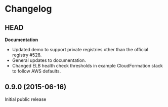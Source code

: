 # Changelog

## HEAD

**Documentation**

* Updated demo to support private registries other than the official registry #528.
* General updates to documentation.
* Changed ELB health check thresholds in example CloudFormation stack to follow AWS defaults.

## 0.9.0 (2015-06-16)

Initial public release
